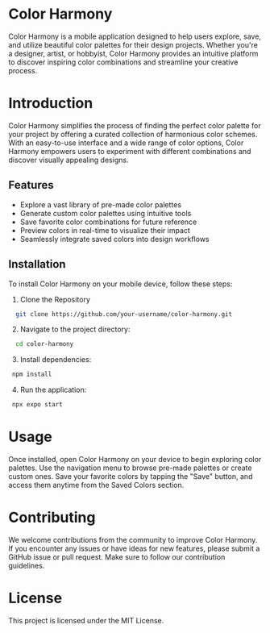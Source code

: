 
# Color Harmony

Color Harmony is a mobile application designed to help users explore, save, and utilize beautiful color palettes for their design projects. Whether you're a designer, artist, or hobbyist, Color Harmony provides an intuitive platform to discover inspiring color combinations and streamline your creative process.

# Introduction

Color Harmony simplifies the process of finding the perfect color palette for your project by offering a curated collection of harmonious color schemes. With an easy-to-use interface and a wide range of color options, Color Harmony empowers users to experiment with different combinations and discover visually appealing designs.


## Features

- Explore a vast library of pre-made color palettes
- Generate custom color palettes using intuitive tools
- Save favorite color combinations for future reference
- Preview colors in real-time to visualize their impact
- Seamlessly integrate saved colors into design workflows


## Installation

To install Color Harmony on your mobile device, follow these steps:

1. Clone the Repository


```bash
  git clone https://github.com/your-username/color-harmony.git
```

2. Navigate to the project directory:

```bash
  cd color-harmony
```

3. Install dependencies:

 ```bash
  npm install
```

4. Run the application:

 ```bash
  npx expo start
```
    

# Usage

Once installed, open Color Harmony on your device to begin exploring color palettes. Use the navigation menu to browse pre-made palettes or create custom ones. Save your favorite colors by tapping the "Save" button, and access them anytime from the Saved Colors section.

# Contributing

We welcome contributions from the community to improve Color Harmony. If you encounter any issues or have ideas for new features, please submit a GitHub issue or pull request. Make sure to follow our contribution guidelines.

# License

This project is licensed under the MIT License.
